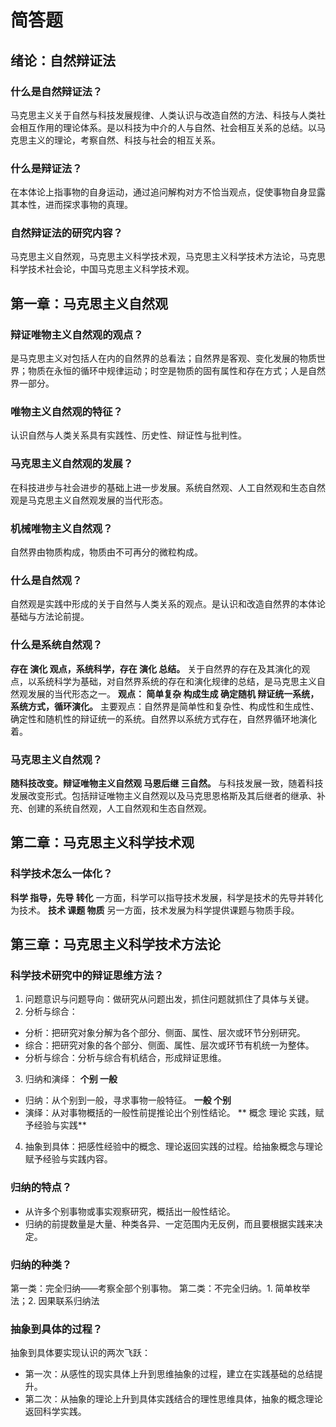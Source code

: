 # 简答题
## 绪论：自然辩证法
### 什么是自然辩证法？
马克思主义关于自然与科技发展规律、人类认识与改造自然的方法、科技与人类社会相互作用的理论体系。是以科技为中介的人与自然、社会相互关系的总结。以马克思主义的理论，考察自然、科技与社会的相互关系。
### 什么是辩证法？
在本体论上指事物的自身运动，通过追问解构对方不恰当观点，促使事物自身显露其本性，进而探求事物的真理。
### 自然辩证法的研究内容？
马克思主义自然观，马克思主义科学技术观，马克思主义科学技术方法论，马克思科学技术社会论，中国马克思主义科学技术观。
## 第一章：马克思主义自然观
### 辩证唯物主义自然观的观点？
是马克思主义对包括人在内的自然界的总看法；自然界是客观、变化发展的物质世界；物质在永恒的循环中规律运动；时空是物质的固有属性和存在方式；人是自然界一部分。
### 唯物主义自然观的特征？
认识自然与人类关系具有实践性、历史性、辩证性与批判性。
###  马克思主义自然观的发展？
在科技进步与社会进步的基础上进一步发展。系统自然观、人工自然观和生态自然观是马克思主义自然观发展的当代形态。
### 机械唯物主义自然观？
自然界由物质构成，物质由不可再分的微粒构成。
### 什么是自然观？
自然观是实践中形成的关于自然与人类关系的观点。是认识和改造自然界的本体论基础与方法论前提。
### 什么是系统自然观？
**存在 演化 观点，系统科学，存在 演化 总结。**
关于自然界的存在及其演化的观点，以系统科学为基础，对自然界系统的存在和演化规律的总结，是马克思主义自然观发展的当代形态之一。
**观点： 简单复杂 构成生成 确定随机 辩证统一系统，系统方式，循环演化。**
主要观点：自然界是简单性和复杂性、构成性和生成性、确定性和随机性的辩证统一的系统。自然界以系统方式存在，自然界循环地演化着。
### 马克思主义自然观？
**随科技改变。辩证唯物主义自然观 马恩后继 三自然。**
与科技发展一致，随着科技发展改变形式。包括辩证唯物主义自然观以及马克思恩格斯及其后继者的继承、补充、创建的系统自然观，人工自然观和生态自然观。
## 第二章：马克思主义科学技术观
### 科学技术怎么一体化？
**科学 指导，先导 转化**
一方面，科学可以指导技术发展，科学是技术的先导并转化为技术。
**技术 课题 物质**
另一方面，技术发展为科学提供课题与物质手段。
## 第三章：马克思主义科学技术方法论
### 科学技术研究中的辩证思维方法？
1. 问题意识与问题导向：做研究从问题出发，抓住问题就抓住了具体与关键。
2. 分析与综合：
* 分析：把研究对象分解为各个部分、侧面、属性、层次或环节分别研究。
* 综合：把研究对象的各个部分、侧面、属性、层次或环节有机统一为整体。
* 分析与综合：分析与综合有机结合，形成辩证思维。
3. 归纳和演绎：
**个别 一般**
* 归纳：从个别到一般，寻求事物一般特征。
**一般 个别**
* 演绎：从对事物概括的一般性前提推论出个别性结论。
** 概念 理论 实践，赋予经验与实践**
4. 抽象到具体：把感性经验中的概念、理论返回实践的过程。给抽象概念与理论赋予经验与实践内容。
### 归纳的特点？
* 从许多个别事物或事实观察研究，概括出一般性结论。
* 归纳的前提数量是大量、种类各异、一定范围内无反例，而且要根据实践来决定。
### 归纳的种类？
第一类：完全归纳——考察全部个别事物。
第二类：不完全归纳。1. 简单枚举法；2. 因果联系归纳法
### 抽象到具体的过程？
抽象到具体要实现认识的两次飞跃：
* 第一次：从感性的现实具体上升到思维抽象的过程，建立在实践基础的总结提升。
* 第二次：从抽象的理论上升到具体实践结合的理性思维具体，抽象的概念理论返回科学实践。
